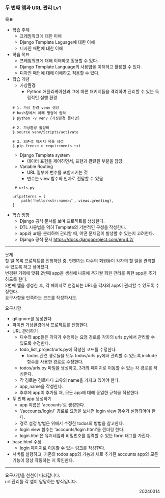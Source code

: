 ### 두 번째 앱과 URL 관리 Lv1
목표  
  - 학습 주제
    - 프레임워크에 대한 이해
    - Django Template Laguage에 대한 이해
    - 디자인 패턴에 대한 이해
  - 학습 목표
    - 프레임워크에 대해 이해하고 활용할 수 있다.
    - Django Template Language의 사용법을 이해하고 활용할 수 있다.
    - 디자인 패턴에 대해 이해하고 적용할 수 있다.
  - 학습 개념
    - 가상환경
      - Python 애플리케이션과 그에 따른 패키지들을 격리하여 관리할 수 있는 독립적인 실행 환경
    ```
    # 1. 가상 환경 venv 생성
    # bash창에서 아래 명령어 입력
    $ python -v venv {가상환경 폴더명}

    # 2. 가상환경 활성화
    $ source venv/Scripts/activate

    # 3. 의존성 패키지 목록 생성
    $ pip freeze > requirements.txt
    ```
    - Django Template system​
      - 데이터 표현을 제어하면서, 표현과 관련된 부분을 담당​
    - Variable Routing
      - URL 일부에 변수를 포함시키는 것
      - 변수는 view 함수의 인자로 전달할 수 있음
    ```
     # urls.py

    urlpatterns = [
        path('hello/<str:name>/', views.greeting),
    ]
    ```
  - 학습 방향
    - Django 공식 문서를 보며 프로젝트를 생성한다.
    - DTL 사용법을 익혀 Template의 기본적인 구성을 작성한다.
    - app과 url을 분리하여 관리할 때, 어떤 문제점이 발생할 수 있는지 고려한다.
    - Django 공식 문서 https://docs.djangoproject.com/en/4.2/
---
문제  
할 일 목록 프로젝트를 진행하던 중, 언젠가는 다수의 회원들이 각자의 할 일을 관리할 수 있도록 하고 싶어졌다.  
변경된 기획에 맞춰 2번째 app을 생성해 나중에 추가될 회원 관리를 위한 app을 추가하도록 한다.  
2번째 앱을 생성한 후, 각 페이지로 연결되는 URL을 각자의 app이 관리할 수 있도록 수정한다.  
요구사항을 만족하는 코드를 작성하시오.  

요구사항  
- gitignore를 생성한다.
- 파이썬 가상환경에서 프로젝트를 진행한다.
- URL 관리하기
  - 다수의 app들은 각자가 수행하는 요청 경로를 각자의 urls.py에서 관리할 수 있도록 수정한다.
  - todo_list_project/urls.py에 작성한 코드를 수정한다.
    - todos 관련 경로들을 모두 todos/urls.py에서 관리할 수 있도록 include 함수를 사용한 경로로 수정한다.
  - todos/urls.py 파일을 생성하고, 3개의 페이지로 이동할 수 있는 각 경로를 작성한다.
  - 각 경로는 경로마다 고유의 name을 가지고 있어야 한다.
  - app_name을 작성한다.
  - 추후에 app이 추가될 때, 모든 app에 대해 동일한 규칙을 적용한다.
- 두 번째 app 생성하기
  - app 이름은 'accounts'로 생성한다.
  - '/accounts/login/' 경로로 요청을 보내면 login view 함수가 실행되어야 한다.
  - 경로 설정 방법은 위에서 수정한 todos의 방법을 참고한다.
  - login view 함수는 'accounts/login.html'을 렌더링 한다.
  - login.html은 유저네임과 비밀번호를 입력할 수 있는 form 태그를 가진다.
- base.html 수정
  - login 페이지로 이동할 수 있는 링크를 작성한다.
- 서버를 실행하고, 기존의 todos app의 기능과 새로 추가된 accounts app의 모든 기능이 정상 작동하는 지 확인한다.
---
요구사항을 천천이 따라갑니다.  
url 관리를 각 앱이 담당하는 방식입니다.
<div style="text-align: right">20240314</div>